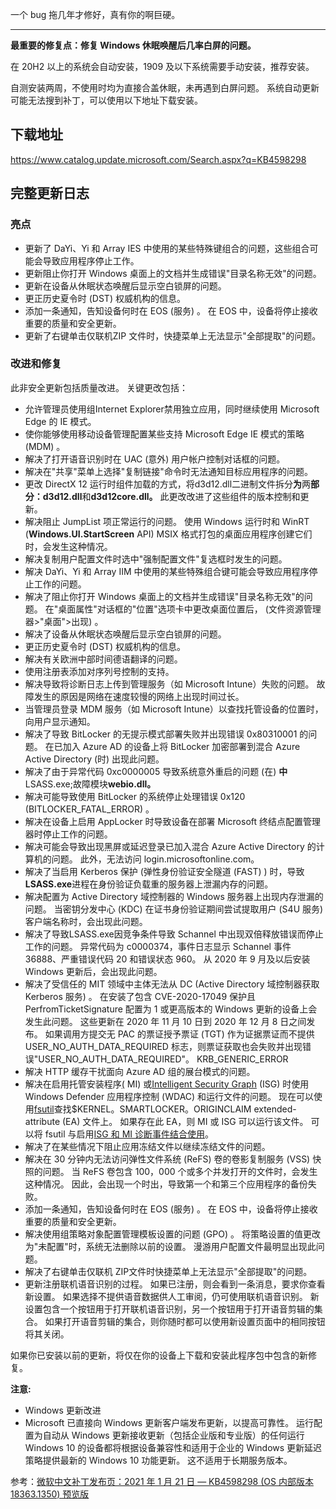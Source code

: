 一个 bug 拖几年才修好，真有你的啊巨硬。



---------

**最重要的修复点：修复 Windows 休眠唤醒后几率白屏的问题。**

在 20H2 以上的系统会自动安装，1909 及以下系统需要手动安装，推荐安装。

自测安装两周，不使用时均为直接合盖休眠，未再遇到白屏问题。
系统自动更新可能无法搜到补丁，可以使用以下地址下载安装。

## 下载地址

<https://www.catalog.update.microsoft.com/Search.aspx?q=KB4598298>

## 完整更新日志

###  亮点

- 更新了 DaYi、Yi 和 Array IES 中使用的某些特殊键组合的问题，这些组合可能会导致应用程序停止工作。
- 更新阻止你打开 Windows 桌面上的文档并生成错误"目录名称无效"的问题。
- 更新在设备从休眠状态唤醒后显示空白锁屏的问题。
- 更正历史夏令时 (DST) 权威机构的信息。
- 添加一条通知，告知设备何时在 EOS (服务) 。 在 EOS 中，设备将停止接收重要的质量和安全更新。
- 更新了右键单击仅联机ZIP 文件时，快捷菜单上无法显示"全部提取"的问题。

### 改进和修复

此非安全更新包括质量改进。 关键更改包括：

- 允许管理员使用组Internet Explorer禁用独立应用，同时继续使用 Microsoft Edge 的 IE 模式。
- 使你能够使用移动设备管理配置某些支持 Microsoft Edge IE 模式的策略 (MDM) 。
- 解决了打开语音识别时在 UAC (意外) 用户帐户控制对话框的问题。
- 解决在"共享"菜单上选择"复制链接"命令时无法通知目标应用程序的问题。
- 更改 DirectX 12 运行时组件加载的方式，将d3d12.dll二进制文件拆分**为**两**部分：d3d12.dll**和**d3d12core.dll。** 此更改改进了这些组件的版本控制和更新。
- 解决阻止 JumpList 项正常运行的问题。 使用 Windows 运行时和 WinRT (**Windows.UI.StartScreen** API) MSIX 格式打包的桌面应用程序创建它们时，会发生这种情况。
- 解决复制用户配置文件时选中"强制配置文件"复选框时发生的问题。
- 解决 DaYi、Yi 和 Array IIM 中使用的某些特殊组合键可能会导致应用程序停止工作的问题。
- 解决了阻止你打开 Windows 桌面上的文档并生成错误"目录名称无效"的问题。 在"桌面属性"对话框的"位置"选项卡中更改桌面位置后， (文件资源管理器>"桌面">出现) 。
- 解决了设备从休眠状态唤醒后显示空白锁屏的问题。
- 更正历史夏令时 (DST) 权威机构的信息。
- 解决有关欧洲中部时间德语翻译的问题。
- 使用注册表添加对序列号控制的支持。
- 解决导致将诊断日志上传到管理服务（如 Microsoft Intune）失败的问题。 故障发生的原因是网络在速度较慢的网络上出现时间过长。
- 当管理员登录 MDM 服务（如 Microsoft Intune）以查找托管设备的位置时，向用户显示通知。
- 解决了导致 BitLocker 的无提示模式部署失败并出现错误 0x80310001 的问题。 在已加入 Azure AD 的设备上将 BitLocker 加密部署到混合 Azure Active Directory (时) 出现此问题。
- 解决了由于异常代码 0xc0000005 导致系统意外重启的问题 (在) **中**LSASS.exe;故障模块**webio.dll。**
- 解决可能导致使用 BitLocker 的系统停止处理错误 0x120 (BITLOCKER_FATAL_ERROR) 。
- 解决在设备上启用 AppLocker 时导致设备在部署 Microsoft 终结点配置管理器时停止工作的问题。
- 解决可能会导致出现黑屏或延迟登录已加入混合 Azure Active Directory 的计算机的问题。 此外，无法访问 login.microsoftonline.com。
- 解决了当启用 Kerberos 保护 (弹性身份验证安全隧道 (FAST) ) 时，导致**LSASS.exe**进程在身份验证负载重的服务器上泄漏内存的问题。
- 解决配置为 Active Directory 域控制器的 Windows 服务器上出现内存泄漏的问题。 当密钥分发中心 (KDC) 在证书身份验证期间尝试提取用户 (S4U 服务) 客户端名称时，会出现此问题。
- 解决了导致LSASS.exe因竞争条件导致 Schannel 中出现双倍释放错误而停止工作的问题。 异常代码为 c0000374，事件日志显示 Schannel 事件 36888、严重错误代码 20 和错误状态 960。 从 2020 年 9 月及以后安装 Windows 更新后，会出现此问题。
- 解决了受信任的 MIT 领域中主体无法从 DC (Active Directory 域控制器获取 Kerberos 服务) 。 在安装了包含 CVE-2020-17049 保护且 PerfromTicketSignature 配置为 1 或更高版本的 Windows 更新的设备上会发生此问题。 这些更新在 2020 年 11 月 10 日到 2020 年 12 月 8 日之间发布。 如果调用方提交无 PAC 的票证授予票证 (TGT) 作为证据票证而不提供 USER_NO_AUTH_DATA_REQUIRED 标志，则票证获取也会失败并出现错误"USER_NO_AUTH_DATA_REQUIRED"。 KRB_GENERIC_ERROR
- 解决 HTTP 缓存干扰面向 Azure AD 组的展台模式的问题。
- 解决在启用托管安装程序[(](https://docs.microsoft.com/en-us/windows/security/threat-protection/windows-defender-application-control/wdac-and-applocker-overview) MI) 或[Intelligent Security Graph](https://docs.microsoft.com/en-us/windows/security/threat-protection/windows-defender-application-control/use-windows-defender-application-control-with-intelligent-security-graph) (ISG) 时使用 Windows Defender 应用程序控制 (WDAC) 和运行文件的问题。 现在可以使用[fsutil](https://docs.microsoft.com/en-us/windows-server/administration/windows-commands/fsutil)查找$KERNEL。SMARTLOCKER。ORIGINCLAIM extended-attribute (EA) 文件上。 如果存在此 EA，则 MI 或 ISG 可以运行该文件。 可以将 fsutil 与启用[ISG 和 MI 诊断事件结合使用](https://docs.microsoft.com/en-us/windows/security/threat-protection/windows-defender-application-control/event-id-explanations#optional-intelligent-security-graph-isg-or-managed-installer-mi-diagnostic-events)。
- 解决了在某些情况下阻止应用冻结文件以继续冻结文件的问题。
- 解决在 30 分钟内无法访问弹性文件系统 (ReFS) 卷的卷影复制服务 (VSS) 快照的问题。 当 ReFS 卷包含 100，000 个或多个并发打开的文件时，会发生这种情况。 因此，会出现一个时出，导致第一个和第三个应用程序的备份失败。
- 添加一条通知，告知设备何时在 EOS (服务) 。 在 EOS 中，设备将停止接收重要的质量和安全更新。
- 解决使用组策略对象配置管理模板设置的问题 (GPO) 。 将策略设置的值更改为"未配置"时，系统无法删除以前的设置。 漫游用户配置文件最明显出现此问题。
- 解决了右键单击仅联机 ZIP文件时快捷菜单上无法显示"全部提取"的问题。
- 更新注册联机语音识别的过程。 如果已注册，则会看到一条消息，要求你查看新设置。 如果选择不提供语音数据供人工审阅，仍可使用联机语音识别。 新设置包含一个按钮用于打开联机语音识别，另一个按钮用于打开语音剪辑的集合。 如果打开语音剪辑的集合，则你随时都可以使用新设置页面中的相同按钮将其关闭。

如果你已安装以前的更新，将仅在你的设备上下载和安装此程序包中包含的新修复。

**注意:** 

- Windows 更新改进
- Microsoft 已直接向 Windows 更新客户端发布更新，以提高可靠性。 运行配置为自动从 Windows 更新接收更新（包括企业版和专业版）的任何运行 Windows 10 的设备都将根据设备兼容性和适用于企业的 Windows 更新延迟策略提供最新的 Windows 10 功能更新。 这不适用于长期服务版本。

参考：[微软中文补丁发布页：2021 年 1 月 21 日 — KB4598298 (OS 内部版本 18363.1350) 预览版](https://support.microsoft.com/zh-cn/topic/2021-%E5%B9%B4-1-%E6%9C%88-21-%E6%97%A5-kb4598298-os-%E5%86%85%E9%83%A8%E7%89%88%E6%9C%AC-18363-1350-%E9%A2%84%E8%A7%88%E7%89%88-02dfd9ba-91a2-1b82-dede-42f288c02511)